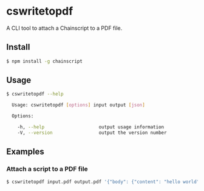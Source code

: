 # cswritetopdf

A CLI tool to attach a Chainscript to a PDF file.

## Install

```bash
$ npm install -g chainscript
```

## Usage

```bash
$ cswritetopdf --help

  Usage: cswritetopdf [options] input output [json]

  Options:

    -h, --help                    output usage information
    -V, --version                 output the version number
```

## Examples

### Attach a script to a PDF file

```bash
$ cswritetopdf input.pdf output.pdf '{"body": {"content": "hello world"}}'
```
